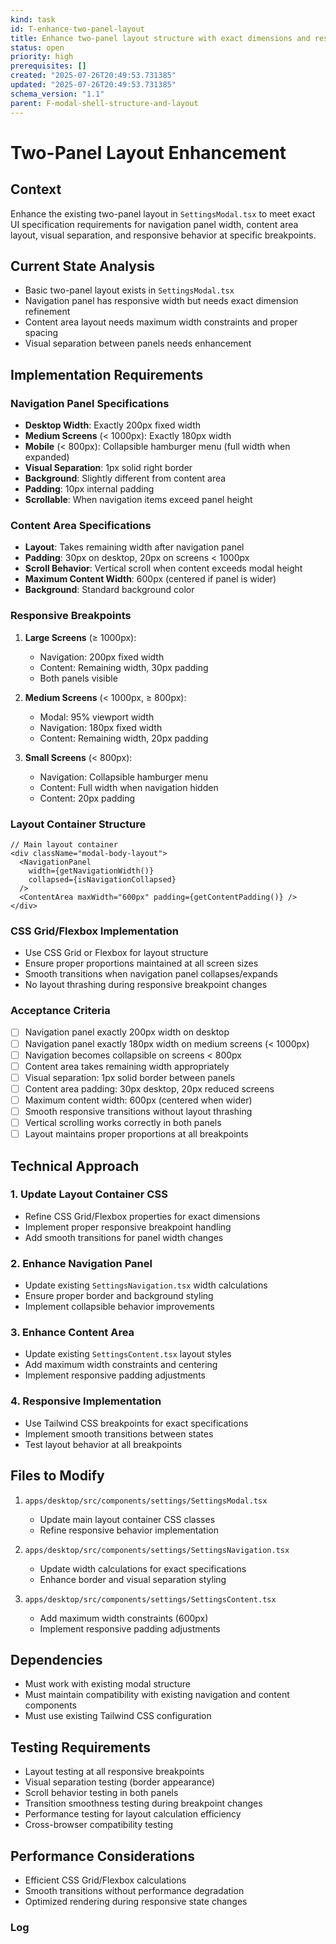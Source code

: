 ```yaml
---
kind: task
id: T-enhance-two-panel-layout
title: Enhance two-panel layout structure with exact dimensions and responsive behavior
status: open
priority: high
prerequisites: []
created: "2025-07-26T20:49:53.731385"
updated: "2025-07-26T20:49:53.731385"
schema_version: "1.1"
parent: F-modal-shell-structure-and-layout
---
```


# Two-Panel Layout Enhancement

## Context

Enhance the existing two-panel layout in `SettingsModal.tsx` to meet exact UI specification requirements for navigation panel width, content area layout, visual separation, and responsive behavior at specific breakpoints.

## Current State Analysis

- Basic two-panel layout exists in `SettingsModal.tsx`
- Navigation panel has responsive width but needs exact dimension refinement
- Content area layout needs maximum width constraints and proper spacing
- Visual separation between panels needs enhancement

## Implementation Requirements

### Navigation Panel Specifications

- **Desktop Width**: Exactly 200px fixed width
- **Medium Screens** (< 1000px): Exactly 180px width
- **Mobile** (< 800px): Collapsible hamburger menu (full width when expanded)
- **Visual Separation**: 1px solid right border
- **Background**: Slightly different from content area
- **Padding**: 10px internal padding
- **Scrollable**: When navigation items exceed panel height

### Content Area Specifications

- **Layout**: Takes remaining width after navigation panel
- **Padding**: 30px on desktop, 20px on screens < 1000px
- **Scroll Behavior**: Vertical scroll when content exceeds modal height
- **Maximum Content Width**: 600px (centered if panel is wider)
- **Background**: Standard background color

### Responsive Breakpoints

1. **Large Screens** (≥ 1000px):
   - Navigation: 200px fixed width
   - Content: Remaining width, 30px padding
   - Both panels visible

2. **Medium Screens** (< 1000px, ≥ 800px):
   - Modal: 95% viewport width
   - Navigation: 180px fixed width
   - Content: Remaining width, 20px padding

3. **Small Screens** (< 800px):
   - Navigation: Collapsible hamburger menu
   - Content: Full width when navigation hidden
   - Content: 20px padding

### Layout Container Structure

```tsx
// Main layout container
<div className="modal-body-layout">
  <NavigationPanel
    width={getNavigationWidth()}
    collapsed={isNavigationCollapsed}
  />
  <ContentArea maxWidth="600px" padding={getContentPadding()} />
</div>
```

### CSS Grid/Flexbox Implementation

- Use CSS Grid or Flexbox for layout structure
- Ensure proper proportions maintained at all screen sizes
- Smooth transitions when navigation panel collapses/expands
- No layout thrashing during responsive breakpoint changes

### Acceptance Criteria

- [ ] Navigation panel exactly 200px width on desktop
- [ ] Navigation panel exactly 180px width on medium screens (< 1000px)
- [ ] Navigation becomes collapsible on screens < 800px
- [ ] Content area takes remaining width appropriately
- [ ] Visual separation: 1px solid border between panels
- [ ] Content area padding: 30px desktop, 20px reduced screens
- [ ] Maximum content width: 600px (centered when wider)
- [ ] Smooth responsive transitions without layout thrashing
- [ ] Vertical scrolling works correctly in both panels
- [ ] Layout maintains proper proportions at all breakpoints

## Technical Approach

### 1. Update Layout Container CSS

- Refine CSS Grid/Flexbox properties for exact dimensions
- Implement proper responsive breakpoint handling
- Add smooth transitions for panel width changes

### 2. Enhance Navigation Panel

- Update existing `SettingsNavigation.tsx` width calculations
- Ensure proper border and background styling
- Implement collapsible behavior improvements

### 3. Enhance Content Area

- Update existing `SettingsContent.tsx` layout styles
- Add maximum width constraints and centering
- Implement responsive padding adjustments

### 4. Responsive Implementation

- Use Tailwind CSS breakpoints for exact specifications
- Implement smooth transitions between states
- Test layout behavior at all breakpoints

## Files to Modify

1. `apps/desktop/src/components/settings/SettingsModal.tsx`
   - Update main layout container CSS classes
   - Refine responsive behavior implementation

2. `apps/desktop/src/components/settings/SettingsNavigation.tsx`
   - Update width calculations for exact specifications
   - Enhance border and visual separation styling

3. `apps/desktop/src/components/settings/SettingsContent.tsx`
   - Add maximum width constraints (600px)
   - Implement responsive padding adjustments

## Dependencies

- Must work with existing modal structure
- Must maintain compatibility with existing navigation and content components
- Must use existing Tailwind CSS configuration

## Testing Requirements

- Layout testing at all responsive breakpoints
- Visual separation testing (border appearance)
- Scroll behavior testing in both panels
- Transition smoothness testing during breakpoint changes
- Performance testing for layout calculation efficiency
- Cross-browser compatibility testing

## Performance Considerations

- Efficient CSS Grid/Flexbox calculations
- Smooth transitions without performance degradation
- Optimized rendering during responsive state changes

### Log
